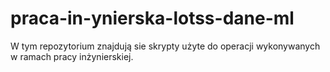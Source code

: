 # praca-in-ynierska-lotss-dane-ml

W tym repozytorium znajdują sie skrypty użyte do operacji wykonywanych w ramach pracy inżynierskiej.